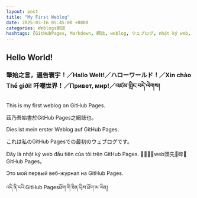 ```yaml
---
layout: post
title: "My First Weblog"
date: 2025-03-16 05:45:00 +0800
categories: Weblogs網誌
hashtags: [GitHubPages, Markdown, 網誌, weblog, ウェブログ, nhật ký web, 日記web, веб-журнал, ཟིན་བྲིས]
---
```


<link rel="stylesheet" href="/style.css">

## **Hello World!**
### **肇始之言，遍告寰宇！／Hallo Welt!／ハローワールド！／Xin chào Thế giới! 吀嘲世界！／Привет, мир!／འཛམ་གླིང་བདེ་ལེགས།**

This is my first weblog on GitHub Pages.

茲乃吾始書於GitHub Pages之網誌也。

Dies ist mein erster Weblog auf GitHub Pages.

これは私のGitHub Pagesでの最初のウェブログです。

Đây là nhật ký web đầu tiên của tôi trên GitHub Pages.
𩂠𱺵日記web頭先𧵑碎𨑗GitHub Pages。

Это мой первый веб-журнал на GitHub Pages.

འདི་ནི་ངའི་GitHub Pagesཐོག་གི་ཟིན་བྲིས་ཐོག་མ་ཡིན།
